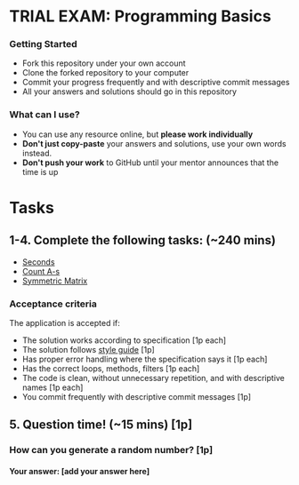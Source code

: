 # TRIAL EXAM: Programming Basics

### Getting Started
 - Fork this repository under your own account
 - Clone the forked repository to your computer
 - Commit your progress frequently and with descriptive commit messages
 - All your answers and solutions should go in this repository

### What can I use?
- You can use any resource online, but **please work individually**
- **Don't just copy-paste** your answers and solutions, use your own words instead.
- **Don't push your work** to GitHub until your mentor announces that the time is up


# Tasks
## 1-4. Complete the following tasks: (~240 mins)

- [Seconds](seconds/Seconds.java)
- [Count A-s](countas/CountAs.java)
- [Symmetric Matrix](symmetric-matrix/SymmetricMatrix.java)


### Acceptance criteria
The application is accepted if:
- The solution works according to specification [1p each]
- The solution follows [style guide](https://github.com/greenfox-academy/teaching-materials/blob/master/styleguide/java.md) [1p]
- Has proper error handling where the specification says it [1p each]
- Has the correct loops, methods, filters [1p each]
- The code is clean, without unnecessary repetition, and with descriptive names [1p each]
- You commit frequently with descriptive commit messages [1p]

## 5. Question time! (~15 mins) [1p]

### How can you generate a random number? [1p]
#### Your answer: [add your answer here]
